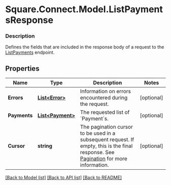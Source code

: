 # Square.Connect.Model.ListPaymentsResponse

### Description

Defines the fields that are included in the response body of a request to the [ListPayments](#endpoint-payments-listpayments) endpoint.

## Properties

Name | Type | Description | Notes
------------ | ------------- | ------------- | -------------
**Errors** | [**List&lt;Error&gt;**](Error.md) | Information on errors encountered during the request. | [optional] 
**Payments** | [**List&lt;Payment&gt;**](Payment.md) | The requested list of &#x60;Payment&#x60;s. | [optional] 
**Cursor** | **string** | The pagination cursor to be used in a subsequent request. If empty, this is the final response.  See [Pagination](/basics/api101/pagination) for more information. | [optional] 



[[Back to Model list]](../README.md#documentation-for-models) [[Back to API list]](../README.md#documentation-for-api-endpoints) [[Back to README]](../README.md)

